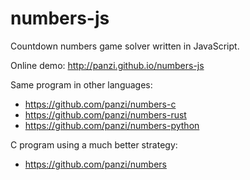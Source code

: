 numbers-js
==========

Countdown numbers game solver written in JavaScript.

Online demo: http://panzi.github.io/numbers-js

Same program in other languages:
* https://github.com/panzi/numbers-c
* https://github.com/panzi/numbers-rust
* https://github.com/panzi/numbers-python

C program using a much better strategy:
* https://github.com/panzi/numbers
